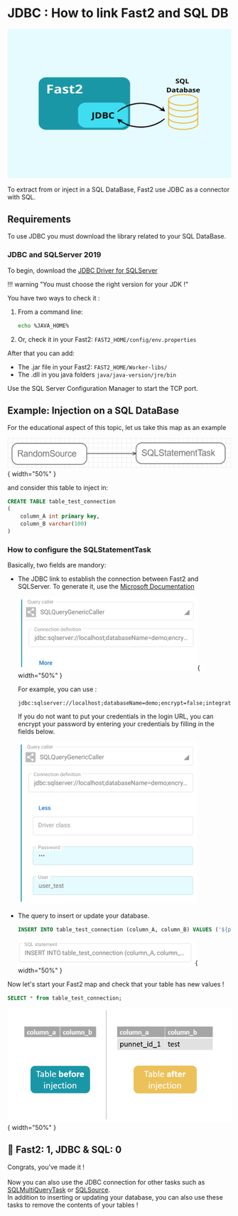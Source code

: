 # JDBC : How to link Fast2 and SQL DB

![Cover image for JDBC cookbook](../assets/img/cookbooks/jdbc.png)

To extract from or inject in a SQL DataBase, Fast2 use JDBC as a connector with SQL.

## Requirements

To use JDBC you must download the library related to your SQL DataBase.

### JDBC and SQLServer 2019

To begin, download the [JDBC Driver for SQLServer](https://docs.microsoft.com/en-us/sql/connect/jdbc/download-microsoft-jdbc-driver-for-sql-server?view=sql-server-ver15)

!!! warning "You must choose the right version for your JDK !"

You have two ways to check it :

1. From a command line:

    ```bash
    echo %JAVA_HOME%
    ```

2. Or, check it in your Fast2: `FAST2_HOME/config/env.properties`

After that you can add:

- The .jar file in your Fast2: `FAST2_HOME/Worker-libs/`
- The .dll in you java folders `java/java-version/jre/bin`

Use the SQL Server Configuration Manager to start the TCP port.

## Example: Injection on a SQL DataBase

For the educational aspect of this topic, let us take this map as an example

![Map Fast2 with SQL task](../assets/img/cookbooks/jdbc_mapInjectSQL.png){ width="50%" }

and consider this table to inject in:

```sql
CREATE TABLE table_test_connection
(
    column_A int primary key,
    column_B varchar(100)
)
```

### How to configure the SQLStatementTask

Basically, two fields are mandory:

- The JDBC link to establish the connection between Fast2 and SQLServer. To generate it, use the [Microsoft Documentation](https://docs.microsoft.com/en-us/sql/connect/jdbc/building-the-connection-url?view=sql-server-ver15)

    ![SQL Generic Caller task configuration](../assets/img/cookbooks/jdbc_SQLGenericCaller.PNG){ width="50%" }

    For example, you can use :

    ```
    jdbc:sqlserver://localhost;databaseName=demo;encrypt=false;integratedSecurity=true;
    ```

    If you do not want to put your credentials in the login URL, you can encrypt your password by entering your credentials by filling in the fields below.

    ![SQL Generic Caller task configuration without password](../assets/img/cookbooks/jdbc_SQLGenericCaller_password.png)

- The query to insert or update your database.

    ```sql
    INSERT INTO table_test_connection (column_A, column_B) VALUES ('${punnetId}', "test");
    ```

    ![SQLStatement](../assets/img/cookbooks/jdbc_SQLStatement.png){ width="50%" }


Now let's start your Fast2 map and check that your table has new values !

```sql
SELECT * from table_test_connection;
```

![Before and after, results comparison](../assets/img/cookbooks/jdbc_before_after_injection.png){ width="50%" }


## 👏 Fast2: 1, JDBC & SQL: 0

Congrats, you've made it !
<br><br>
Now you can also use the JDBC connection for other tasks such as [SQLMultiQueryTask](../catalog/tool.md#SQLMultiQueryTask) or [SQLSource](../catalog/source.md#SQLSource).
<br>
In addition to inserting or updating your database, you can also use these tasks to remove the contents of your tables !
